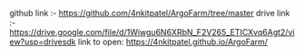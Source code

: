 github link :- https://github.com/4nkitpatel/ArgoFarm/tree/master
drive link :- https://drive.google.com/file/d/1Wiwgu6N6XRbN_F2V265_ETICXvq6Agt2/view?usp=drivesdk 
link to open: https://4nkitpatel.github.io/ArgoFarm/ 

